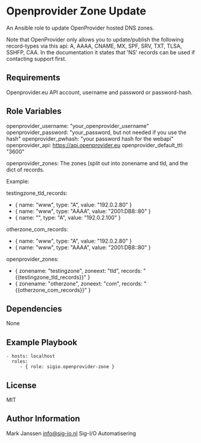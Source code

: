 Openprovider Zone Update
========================

An Ansible role to update OpenProvider hosted DNS zones.

Note that OpenProvider only allows you to update/publish the following record-types via
this api: A, AAAA, CNAME, MX, SPF, SRV, TXT, TLSA, SSHFP, CAA.
In the documentation it states that 'NS' records can be used if contacting support first.

Requirements
------------

Openprovider.eu API account, username and password or password-hash.

Role Variables
--------------

openprovider_username: "your_openprovider_username"
openprovider_password: "your_password, but not needed if you use the hash"
openprovider_pwhash: "your password hash for the webapi"
openprovider_api: https://api.openprovider.eu
openprovider_default_ttl: "3600"

openprovider_zones: The zones (split out into zonename and tld, and the dict of records.

Example:

testingzone_tld_records:
  - { name: "www", type: "A", value: "192.0.2.80" }
  - { name: "www", type: "AAAA", value: "2001:DB8::80" }
  - { name: "", type: "A", value: "192.0.2.100" }

otherzone_com_records:
  - { name: "www", type: "A", value: "192.0.2.80" }
  - { name: "www", type: "AAAA", value: "2001:DB8::80" }

openprovider_zones:
  - { zonename: "testingzone", zoneext: "tld", records: "{{testingzone_tld_records}}" }
  - { zonename: "otherzone", zoneext: "com", records: "{{otherzone_com_records}}" }


Dependencies
------------

None

Example Playbook
----------------

    - hosts: localhost
      roles:
         - { role: sigio.openprovider-zone }

License
-------

MIT

Author Information
------------------

Mark Janssen <info@sig-io.nl>
Sig-I/O Automatisering
